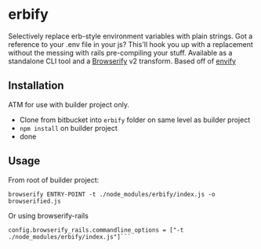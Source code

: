 # erbify

Selectively replace erb-style environment variables with plain strings. Got a reference to your .env file in your js? This'll hook you up with a replacement without the messing with rails pre-compiling your stuff.
Available as a standalone CLI tool and a
[Browserify](http://browserify.org) v2 transform. Based off of [envify](https://github.com/hughsk/envify)


## Installation ##

ATM for use with builder project only.

- Clone from bitbucket into `erbify` folder on same level as builder project
- `npm install` on builder project
- done


## Usage ##

From root of builder project:

`browserify ENTRY-POINT -t ./node_modules/erbify/index.js -o browserified.js`

Or using browserify-rails

```Rails.Application.configure do
config.browserify_rails.commandline_options = ["-t ./node_modules/erbify/index.js"]```